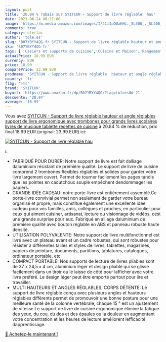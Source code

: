 ```yaml
---
layout: post
title: '20.84 % rabais sur SYITCUN - Support de livre réglable  hau'
date: 2021-06-24 06:21:00
image: 'https://m.media-amazon.com/images/I/41iIpQUaKHL._SL500_._SL400_.jpg'
comments: true
category: ofertas
author: 'tole.es'
slug: 'B07YBYY4QG-fr SYITCUN - Support de livre réglable hauteur et angle...'
sku: 'B07YBYY4QG-fr'
tags: [ 'Casiers et supports de cuisine','Cuisine et Maison','Rangement et organisation','Rangement et organisation de cuisine','Supports pour livre de recettes','syitcun', ]
actualPrice: 18.99 EUR
currency: EUR
price: 18.99
comparePrice: 23.99 EUR
prodname: 'SYITCUN - Support de livre réglable  hauteur et angle réglables  support de livre ergonomique avec trombones pour grands livres scolaires  livres de musique  tablette  recettes de cuisine'
country: 'fr'
flag: '🇫🇷'
brand: 'SYITCUN'
buyurl: 'https://www.amazon.fr/dp/B07YBYY4QG/?tag=tolees0d-21'
descuento: '20.84'
average: '18.99'
---
```


Vous avez [SYITCUN - Support de livre réglable  hauteur et angle réglables  support de livre ergonomique avec trombones pour grands livres scolaires  livres de musique  tablette  recettes de cuisine](https://www.amazon.fr/dp/B07YBYY4QG/?tag=tolees0d-21)  à  20.84 % de réduction, prix final  18.99 EUR (original: 23.99 EUR) ici:

[![SYITCUN - Support de livre réglable  hau](https://m.media-amazon.com/images/I/41iIpQUaKHL._SL500_._SL400_.jpg)](https://www.amazon.fr/dp/B07YBYY4QG/?tag=tolees0d-21)

ℹ️:

- FABRIQUÉ POUR DURER: Notre support de livre est fait dalliage daluminium résistant de première qualité. Le support de livre de cuisine comprend 2 trombones flexibles réglables et solides pour garder votre livre largement ouvert. Permet de tourner facilement les pages tandis que les pointes en caoutchouc souple empêchent dendommager les papiers.
- GRANDE IDÉE CADEAU: notre porte-livre est entièrement assemblé.Ce porte-livre convivial permet non seulement de garder votre bureau organisé et propre, mais constitue également une excellente idée cadeau pour vos familles, amis, collègues et proches, en particulier pour ceux qui aiment cuisiner, artisanat, lecture ou visionnage de vidéos, cest une grande surprise pour eux. Fabriqué en alliage daluminium de première qualité avec bouton réglable en ABS et panneau robuste haute densité.
- UTILISATION POLYVALENTE: Notre support de livre multifonctionnel est livré avec un plateau avant et un cadre robustes, qui sont robustes pour résister à différentes tailles et styles de livres, tablettes, magazines, papiers de peinture, documents, partitions, tablatures, catalogues, ordinateur portable, etc.
- COMPACT PORTABLE: Nos supports de lecture de livres pliables sont de 37 x 24,5 x 4 cm, aluminium léger et design pliable qui se glisse facilement dans un tiroir ou le laisse de côté pour lafficher avec votre livre préféré. Le design léger peut être emporté partout pour lire et travailler.
- MULTI HAUTEURS ET ANGLES RÉGLABLES, CORPS DÉTENTE: Le support de livre réglable conçu avec plusieurs angles et hauteurs réglables différents permet de promouvoir une bonne posture pour une meilleure santé de la colonne vertébrale, chaque 15 ° est un ajustement de vitesse.Le support de livre de cuisine ergonomique élimine la fatigue des yeux, du cou, du dos et des épaules ou la douleur en augmentant votre concentration et les heures de lecture améliorent lefficacité dapprentissage.

[🛒 Achetez-le maintenant!!](https://www.amazon.fr/dp/B07YBYY4QG/?tag=tolees0d-21)
